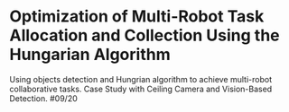 # Optimization of Multi-Robot Task Allocation and Collection Using the Hungarian Algorithm
Using objects detection and Hungrian algorithm to achieve multi-robot collaborative tasks. 
Case Study with Ceiling Camera and Vision-Based Detection. #09/20

